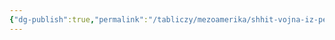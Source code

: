 ```yaml
---
{"dg-publish":true,"permalink":"/tabliczy/mezoamerika/shhit-vojna-iz-perev/","dgPassFrontmatter":true}
---
```



